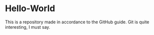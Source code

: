 # Hello-World

This is a repository made in accordance to the GitHub guide.
Git is quite interesting, I must say.
